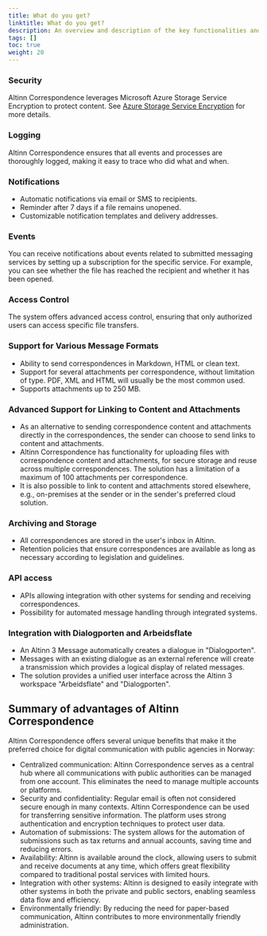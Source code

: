 ```yaml
---
title: What do you get?
linktitle: What do you get?
description: An overview and description of the key functionalities and features of Altinn Correspondence. 
tags: []
toc: true
weight: 20
---
```


### Security
Altinn Correspondence leverages Microsoft Azure Storage Service Encryption to protect content. See [Azure Storage Service Encryption](https://learn.microsoft.com/en-us/azure/storage/common/storage-service-encryption) for more details.

### Logging
Altinn Correspondence ensures that all events and processes are thoroughly logged, making it easy to trace who did what and when.

### Notifications
- Automatic notifications via email or SMS to recipients.
- Reminder after 7 days if a file remains unopened.
- Customizable notification templates and delivery addresses.

### Events
You can receive notifications about events related to submitted messaging services by setting up a subscription for the specific service. For example, you can see whether the file has reached the recipient and whether it has been opened.

### Access Control
The system offers advanced access control, ensuring that only authorized users can access specific file transfers.

### Support for Various Message Formats
- Ability to send correspondences in Markdown, HTML or clean text.
- Support for several attachments per correspondence, without limitation of type. PDF, XML and HTML will usually be the most common used.
- Supports attachments up to 250 MB. 

### Advanced Support for Linking to Content and Attachments
- As an alternative to sending correspondence content and attachments directly in the correspondences,
  the sender can choose to send links to content and attachments.
- Altinn Correspondence has functionality for uploading files with correspondence content and attachments,
  for secure storage and reuse across multiple correspondences.
  The solution has a limitation of a maximum of 100 attachments per correspondence.
- It is also possible to link to content and attachments stored elsewhere,
  e.g., on-premises at the sender or in the sender's preferred cloud solution.

### Archiving and Storage
- All correspondences are stored in the user's inbox in Altinn.
- Retention policies that ensure correspondences are available as long as necessary according to legislation and guidelines.

### API  access
- APIs allowing integration with other systems for sending and receiving correspondences.
- Possibility for automated message handling through integrated systems.

### Integration with Dialogporten and Arbeidsflate
- An Altinn 3 Message automatically creates a dialogue in "Dialogporten".
- Messages with an existing dialogue as an external reference will create a transmission which provides a logical display of related messages.
- The solution provides a unified user interface across the Altinn 3 workspace "Arbeidsflate" and "Dialogporten".

## Summary of advantages of Altinn Correspondence
Altinn Correspondence offers several unique benefits that make it the preferred choice for digital communication with public agencies in Norway:

* Centralized communication: Altinn Correspondence serves as a central hub where all communications with public authorities can be managed from one account. This eliminates the need to manage multiple accounts or platforms.
* Security and confidentiality: Regular email is often not considered secure enough in many contexts. Altinn Correspondence can be used for transferring sensitive information. The platform uses strong authentication and encryption techniques to protect user data.
* Automation of submissions: The system allows for the automation of submissions such as tax returns and annual accounts, saving time and reducing errors.
* Availability: Altinn is available around the clock, allowing users to submit and receive documents at any time, which offers great flexibility compared to traditional postal services with limited hours.
* Integration with other systems: Altinn is designed to easily integrate with other systems in both the private and public sectors, enabling seamless data flow and efficiency.
* Environmentally friendly: By reducing the need for paper-based communication, Altinn contributes to more environmentally friendly administration.